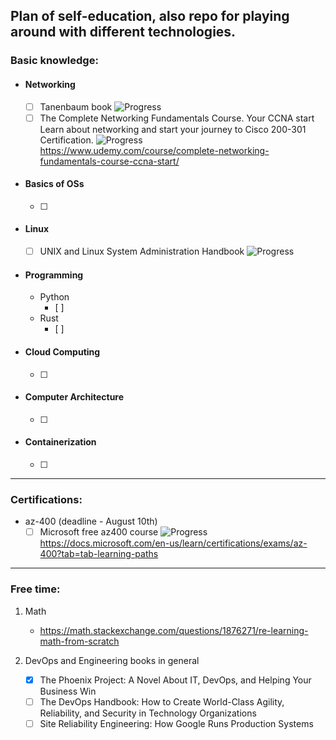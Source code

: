 ## Plan of self-education, also repo for playing around with different technologies.

### Basic knowledge:
- #### Networking 
	- [ ] Tanenbaum book ![Progress](https://progress-bar.dev/10/?title=progress) 
	- [ ] The Complete Networking Fundamentals Course. Your CCNA start Learn about networking and start your journey to Cisco 200-301 Certification. ![Progress](https://progress-bar.dev/0/?title=progress)  
	https://www.udemy.com/course/complete-networking-fundamentals-course-ccna-start/ 

- #### Basics of OSs
	- [ ] 

- #### Linux
	- [ ] UNIX and Linux System Administration Handbook ![Progress](https://progress-bar.dev/0/?title=progress)  

- #### Programming
  - Python
  	- [ ] 
  - Rust
   	- [ ] 

- #### Cloud Computing
	- [ ] 

- #### Computer Architecture
	- [ ]

- #### Containerization
	- [ ]

---

### Certifications:
- az-400 (deadline - August 10th) 
	- [ ] Microsoft free az400 course ![Progress](https://progress-bar.dev/50/?title=progress) 
	https://docs.microsoft.com/en-us/learn/certifications/exams/az-400?tab=tab-learning-paths

---

### Free time:
1) Math
	- https://math.stackexchange.com/questions/1876271/re-learning-math-from-scratch

2) DevOps and Engineering books in general
	- [x] The Phoenix Project: A Novel About IT, DevOps, and Helping Your Business Win
	- [ ] The DevOps Handbook: How to Create World-Class Agility, Reliability, and Security in Technology Organizations
	- [ ] Site Reliability Engineering: How Google Runs Production Systems

